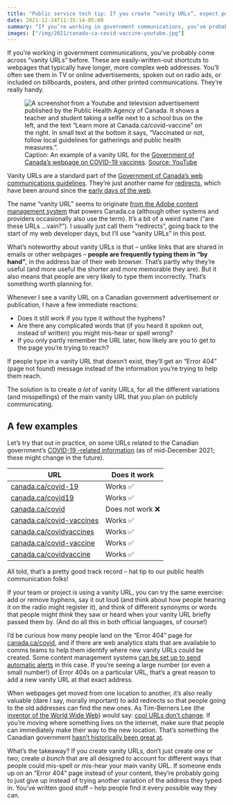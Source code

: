 ```yaml
---
title: "Public service tech tip: If you create “vanity URLs”, expect people to spell them wrong"
date: 2021-12-24T11:35:14-05:00
summary: "If you’re working in government communications, you’ve probably come across “vanity URLs” before. These are easily-written-out shortcuts to webpages that typically have longer, more complex web addresses. You’ll often see them in TV or online advertisements, spoken out on radio ads, or included on billboards, posters, and other printed communications. With vanity URLs, people are frequently typing them in “by hand”, in the address bar of their web browser. That’s partly why they’re so useful, but it also means that people are likely to type them incorrectly."
images: ["/img/2021/canada-ca-covid-vaccine-youtube.jpg"]
---
```


If you’re working in government communications, you’ve probably come across “vanity URLs” before. These are easily-written-out shortcuts to webpages that typically have longer, more complex web addresses. You’ll often see them in TV or online advertisements, spoken out on radio ads, or included on billboards, posters, and other printed communications. They’re really handy. 

<figure>
  <img src="/img/2021/canada-ca-covid-vaccine-youtube.jpg" class="img-fluid" alt="A screenshot from a Youtube and television advertisement published by the Public Health Agency of Canada. It shows a teacher and student taking a selfie next to a school bus on the left, and the text “Learn more at Canada.ca/covid-vaccine” on the right. In small text at the bottom it says, “Vaccinated or not, follow local guidelines for gatherings and public health measures.”.">
  <figcaption><span class="sr-only">Caption: </span>An example of a vanity URL for the <a href="https://www.canada.ca/en/public-health/services/diseases/coronavirus-disease-covid-19/vaccines.html">Government of Canada’s webpage on COVID-19 vaccines</a>. <a href="https://www.youtube.com/watch?v=TkaiXadCukA">Source: YouTube</a></figcaption>
</figure>

Vanity URLs are a standard part of the [Government of Canada’s web communications guidelines](https://www.canada.ca/en/treasury-board-secretariat/services/government-communications/canada-content-information-architecture-specification/organizing-content.html#toc3). They’re just another name for [redirects](https://en.wikipedia.org/wiki/URL_redirection), which have been around since the [early days of the web](https://datatracker.ietf.org/doc/html/rfc2616#section-10.3.2). 

The name “vanity URL” seems to originate [from the Adobe content management system](https://helpx.adobe.com/ca/experience-manager/kb/vanity-urls.html) that powers Canada.ca (although other systems and providers occasionally also use the term). It’s a bit of a weird name (“are these URLs …vain?”).  I usually just call them “redirects”, going back to the start of my web developer days, but I’ll use “vanity URLs” in this post.

What’s noteworthy about vanity URLs is that – unlike links that are shared in emails or other webpages – **people are frequently typing them in “by hand”**, in the address bar of their web browser. That’s partly why they’re useful (and more useful the shorter and more memorable they are). But it also means that people are very likely to type them incorrectly. That’s something worth planning for. 

Whenever I see a vanity URL on a Canadian government advertisement or publication, I have a few immediate reactions:

* Does it still work if you type it without the hyphens?
* Are there any complicated words that (if you heard it spoken out, instead of written) you might mis-hear or spell wrong?
* If you only partly remember the URL later, how likely are you to get to the page you’re trying to reach?

If people type in a vanity URL that doesn’t exist, they’ll get an “Error 404” (page not found) message instead of the information you’re trying to help them reach. 

The solution is to create _a lot_ of vanity URLs, for all the different variations (and misspellings) of the main vanity URL that you plan on publicly communicating.

## A few examples

Let’s try that out in practice, on some URLs related to the Canadian government’s [COVID-19 -related information](https://www.canada.ca/en/public-health/services/diseases/coronavirus-disease-covid-19.html) (as of mid-December 2021; these might change in the future).

<table class="table table-striped table-bordered">
  <thead>
  <tr>
   <th><strong>URL</strong>
   </th>
   <th><strong>Does it work</strong>
   </th>
  </tr>
  </thead>
  <tbody>
  <tr>
   <td><a href="https://canada.ca/covid-19">canada.ca/covid-19</a>
   </td>
   <td>Works ✅
   </td>
  </tr>
  <tr>
   <td><a href="https://canada.ca/covid19">canada.ca/covid19</a>
   </td>
   <td>Works ✅
   </td>
  </tr>
  <tr>
   <td><a href="https://canada.ca/covid">canada.ca/covid</a>
   </td>
   <td>Does not work ❌
   </td>
  </tr>
  <tr>
   <td><a href="https://canada.ca/covid-vaccines">canada.ca/covid-vaccines</a>
   </td>
   <td>Works ✅
   </td>
  </tr>
  <tr>
   <td><a href="https://canada.ca/covidvaccines">canada.ca/covidvaccines</a>
   </td>
   <td>Works ✅
   </td>
  </tr>
  <tr>
   <td><a href="https://canada.ca/covid-vaccine">canada.ca/covid-vaccine</a>
   </td>
   <td>Works ✅
   </td>
  </tr>
  <tr>
   <td><a href="https://canada.ca/covidvaccine">canada.ca/covidvaccine</a>
   </td>
   <td>Works ✅
   </td>
  </tr>
  </tbody>
</table>

All told, that’s a pretty good track record – hat tip to our public health communication folks! 

If your team or project is using a vanity URL, you can try the same exercise: add or remove hyphens, say it out loud (and think about how people hearing it on the radio might register it), and think of different synonyms or words that people might _think_ they saw or heard when your vanity URL briefly passed them by. (And do all this in both official languages, of course!)

I’d be curious how many people land on the “Error 404” page for [canada.ca/covid](https://canada.ca/covid), and if there are web analytics stats that are available to comms teams to help them identify where new vanity URLs could be created. Some content management systems [can be set up to send automatic alerts](https://www.drupal.org/project/notify_404) in this case.  If you’re seeing a large number (or even a small number!) of Error 404s on a particular URL, that’s a great reason to add a new vanity URL at that exact address. 

When webpages get moved from one location to another, it’s also really valuable (dare I say, morally important) to add redirects so that people going to the old addresses can find the new ones. As Tim-Berners Lee (the [inventor of the World Wide Web](https://en.wikipedia.org/wiki/Tim_Berners-Lee)) would say: [cool URLs don’t change](https://www.w3.org/Provider/Style/URI). If you’re moving where something lives on the internet, make sure that people can immediately make their way to the new location. That’s something the Canadian government [hasn’t historically been great at](/2021/10/24/if-its-not-public-does-it-even-matter/). 

What’s the takeaway? If you create vanity URLs, don’t just create one or two; create _a bunch_ that are all designed to account for different ways that people could mis-spell or mis-hear your main vanity URL. If someone ends up on an “Error 404” page instead of your content, they’re probably going to just give up instead of trying another variation of the address they typed in. You’ve written good stuff – help people find it every possible way they can. 
